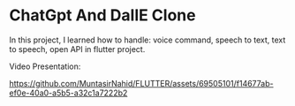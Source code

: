 # ChatGpt And DallE Clone


In this project, I learned how to handle:
voice command,
speech to text,
text to speech,
open API
in flutter project.

Video Presentation:

https://github.com/MuntasirNahid/FLUTTER/assets/69505101/f14677ab-ef0e-40a0-a5b5-a32c1a7222b2

